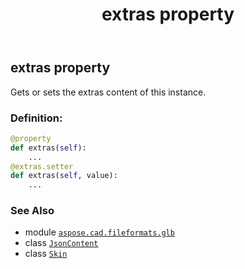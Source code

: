 ﻿---
title: extras property
second_title: Aspose.CAD for Python via .NET API References
description: 
type: docs
weight: 60
url: /python-net/aspose.cad.fileformats.glb/skin/extras/
is_root: false
---

## extras property


Gets or sets the extras content of this instance.
### Definition:
```python
@property
def extras(self):
    ...
@extras.setter
def extras(self, value):
    ...
```

### See Also
* module [`aspose.cad.fileformats.glb`](../../)
* class [`JsonContent`](/cad/python-net/aspose.cad.fileformats.glb.io/jsoncontent)
* class [`Skin`](/cad/python-net/aspose.cad.fileformats.glb/skin)

